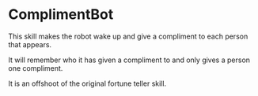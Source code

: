 # ComplimentBot

This skill makes the robot wake up and give a compliment to each person that appears.

It will remember who it has given a compliment to and only gives a person one compliment.

It is an offshoot of the original fortune teller skill.